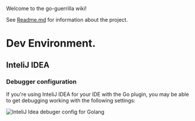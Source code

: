 Welcome to the go-guerrilla wiki!

See [Readme.md](https://github.com/flashmob/go-guerrilla) for information about the project.


# Dev Environment.

## InteliJ IDEA

### Debugger configuration

If you're using InteliJ IDEA for your IDE with the Go plugin, you may be able to get debugging working with the following settings:

![InteliJ Idea debuger config for Golang](https://raw.githubusercontent.com/wiki/flashmob/go-guerrilla/go-guerrilla-debug.png)